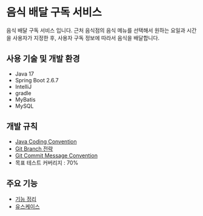 # 음식 배달 구독 서비스

음식 배달 구독 서비스 입니다. 근처 음식점의 음식 메뉴를 선택해서 원하는 요일과 시간을 사용자가 지정한 후, 사용자 구독 정보에 따라서 음식을 배달합니다.

## 사용 기술 및 개발 환경

- Java 17
- Spring Boot 2.6.7
- IntelliJ
- gradle
- MyBatis
- MySQL

## 개발 규칙

- [Java Coding Convention](https://github.com/f-lab-edu/food-delivery-subscription-service/wiki/3.Convention#java-coding-convention)
- [Git Branch 전략](https://github.com/f-lab-edu/food-delivery-subscription-service/wiki/3.Convention#git-branch-%EC%A0%84%EB%9E%B5)
- [Git Commit Message Convention](https://github.com/f-lab-edu/food-delivery-subscription-service/wiki/3.Convention#commit-message-convention)
- 목표 테스트 커버리지 : 70%

## 주요 기능

- [기능 정리](https://github.com/f-lab-edu/food-delivery-subscription-service/wiki#2-%EA%B8%B0%EB%8A%A5-%EC%86%8C%EA%B0%9C)
- [유스케이스](https://github.com/f-lab-edu/food-delivery-subscription-service/wiki/Use-Case)

